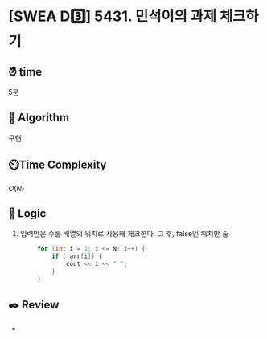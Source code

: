 # [SWEA D3️⃣] 5431. 민석이의 과제 체크하기
 
## ⏰  **time**

5분

## :pushpin: **Algorithm**

구현

## ⏲️**Time Complexity**

$O(N)$

## :round_pushpin: **Logic**
1. 입력받은 수를 배열의 위치로 사용해 체크한다. 그 후, false인 위치만 출
```cpp
		for (int i = 1; i <= N; i++) {
			if (!arr[i]) {
				cout << i << " ";
			}
		}
```

## :black_nib: **Review**
- 
